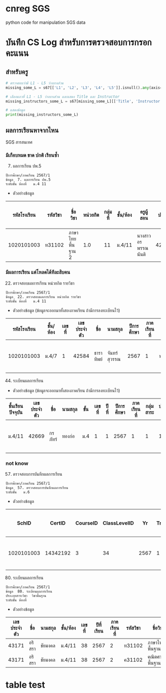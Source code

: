 # cnreg SGS
python code for manipulation SGS data
# บันทึก CS Log สำหรับการตรวจสอบการกรอกคะแนน
## สำหรับครู

```python
# ตรวจสอบว่ามี L1 - L5 ว่างบางส่วน
missing_some_L = s67[['L1', 'L2', 'L3', 'L4', 'L5']].isnull().any(axis=1)

# เลือกแถวที่ L1 - L5 ว่างบางส่วน และแสดง Title และ Instructor
missing_instructors_some_L = s67[missing_some_L][['Title', 'Instructor', 'L1', 'L2', 'L3', 'L4', 'L5']]

# แสดงข้อมูล
print(missing_instructors_some_L)
```
	
	
## ผลการเรียนหาจากไหน
SGS สารสนเทศ 
### มีเกือบหมด ขาด ปกติ เรียนซ้ำ
7. ผลการเรียน ปพ.5
```
ปีการศึกษา/ภาคเรียน	2567/1	
ข้อมูล	7. ผลการเรียน ปพ.5
ระดับชั้น ห้องที่	ม.4 11
```
* ตัวอย่างข้อมูล

| รหัสโรงเรียน  | รหัสวิชา  | ชื่อวิชา             | หน่วยกิต | กลุ่มที่ | ชั้น/ห้อง  | ครูผู้สอน               | เลขประจำตัว | ชื่อ-นามสกุล         | เลขที่ | ปีการศึกษา | ภาคเรียนที่ | ก่อนกลางภาค | กลางภาค | หลังกลางภาค | ปลายภาค | รวม  | รวมร้อยละ | เต็มก่อนกลางภาค | เต็มกลางภาค | เต็มหลังกลางภาค | เต็มปลายภาค | เต็มรวม | ผลการเรียน | Q1  | Q2  | Q3  | Q4  | Q5  | Q6  | Q7  | Q8  | Q9  | Q10 | QGrade | L1  | L2  | L3  | L4  | L5  | LGrade | เวลาเรียนร้อยละ | สาย | ลาป่วย | ลากิจ | ขาด |
|-------------|---------|----------------|--------|-------|--------|--------------------|--------|----------------|-----|----------|--------|--------|--------|--------|--------|------|------|--------------|--------------|--------------|--------------|------|--------|----|----|----|----|----|----|----|----|----|----|--------|----|----|----|----|----|--------|--------------|----|----|----|----|
| 1020101003  | ท31102  | ภาษาไทยพื้นฐาน 2 | 1.0    | 11    | ม.4/11  | นางสาวอรพรรณ นันติ | 42669  | น.ส.กรภัทร์ ทองก่อ | 1   | 2567     | 2      |        |        |        |        |      |      | 30.00        | 20           | 30           | 20           | 100  |        |    |    |    |    |    |    |    |    |    |    |        |    |    |    |    |    |        | 100.00       |    |    |    |    |

### มีผลการเรียน แต่โหลดได้ทีละสิบคน
22. ตรวจสอบผลการเรียน หน่วยกิต รายวิชา
```
ปีการศึกษา/ภาคเรียน	2567/1	
ข้อมูล	22. ตรวจสอบผลการเรียน หน่วยกิต รายวิชา
ระดับชั้น ห้องที่	ม.4 11
```
* ตัวอย่างข้อมูล (ข้อมูลจะออกมาทั้งสองภาคเรียน ถ้ามีการลงทะเบียนไว้)

| รหัสโรงเรียน  | ชั้น/ห้อง  | เลขที่ | เลขประจำตัว | ชื่อ       | นามสกุล     | ปีการศึกษา | ภาคเรียนที่ | รหัสวิชา  | ชื่อวิชา            | หน่วยกิต | ปกติ | แก้ตัว | เรียนซ้ำ | หมายเหตุ | ผลการเรียน |
|--------------|---------|------|-----------|----------|----------|---------|---------|---------|-----------------|------|------|------|------|------|------|
| 1020101003   | ม.4/7   | 1    | 42584     | ธาราทิพย์ | จันทร์สุวรรณ | 2567    | 1       | ท31101  | ภาษาไทยพื้นฐาน 1  | 1.0  | 2    |      |      |      | 2    |

44. ระเบียนผลการเรียน
* ตัวอย่างข้อมูล (ข้อมูลจะออกมาทั้งสองภาคเรียน ถ้ามีการลงทะเบียนไว้)
  
| ชั้นเรียนปัจจุบัน | เลขประจำตัว | ชื่อ    | นามสกุล  | ขั้น  | เลขที่ | ปีที่ | ปีการศึกษา | ภาคเรียนที่ | กลุ่มสาระ | ประเภทวิชา | รหัสวิชา  | ชื่อวิชา          | Code     | Titles           | หน่วยกิต | ปกติ | แก้ตัว | เรียนซ้ำ | ผลการเรียน | หมายเหตุ |
|----------------|----------|--------|---------|-----|------|----|---------|---------|--------|--------|---------|----------------|---------|----------------|------|------|------|------|--------|------|
| ม.4/11        | 42669    | กรภัทร์ | ทองก่อ  | ม.4 | 1    | 1  | 2567    | 1       | 1      | 1      | ท31101  | ภาษาไทยพื้นฐาน 1 | TH31101 | Thai Language 1 | 1.0  | 3.5  |      |      | 3.5    |      |

### not know
57. ตรวจสอบการบันทึกผลการเรียน
```
ปีการศึกษา/ภาคเรียน	2567/1	
ข้อมูล	57. ตรวจสอบการบันทึกผลการเรียน
ระดับชั้น	ม.6
```
* ตัวอย่างข้อมูล

| SchID       | CertID   | CourseID | ClassLevelID | Yr   | Tr | Code   | Titles                        | CodeEnglish | TitlesEnglish          | Credits | ClassSubjectID | ClassSectionNo | StrSectionNo | S1   | S2 | S3 | S4 | S5 | S6 | S7 | S8 | S9 | ก่อนกลางภาค | S10  | S11 | S12 | S13 | S14 | S15 | S16 | S17 | S18 | หลังกลางภาค | กลางภาค | รวมระหว่างภาค | ปลายภาค | รวม  | รวมร้อยละ | F1  | F2 | F3 | F4 | F5 | F6 | F7 | F8 | F9 | เต็มก่อนกลางภาค | F10 | F11 | F12 | F13 | F14 | F15 | F16 | F17 | F18 | เต็มหลังกลางภาค | เต็มกลางภาค | เต็มระหว่างภาค | เต็มปลายภาค | เต็มรวม | Gr  | ReGr | RepeatGr | Grade | Remark | SubjectGroupID | SubjectTypeID | Col | ColTr | Teac | Teacher               |
|------------|---------|---------|--------------|------|----|--------|-----------------------------|-------------|----------------------|---------|---------------|--------------|--------------|------|----|----|----|----|----|----|----|----|--------------|------|-----|-----|-----|-----|-----|-----|-----|-----|--------------|--------|--------------|--------|------|----------|-----|----|----|----|----|----|----|----|----|----------------|-----|-----|-----|-----|-----|-----|-----|-----|-----|--------------|-------------|----------------|-------------|---------|-----|------|----------|-------|--------|---------------|--------------|-----|------|------|-------------------|
| 1020101003 | 14342192 | 3       | 34           | 2567 | 1  | อ31207 | ภาษาอังกฤษในชีวิตประจำวัน 1 | EN31207     | Everyday English 1   | 0.5     | 7479187       | 14           | 14           | 25.0 |    |    |    |    |    |    |    |    | 25.0         | 24.0  |     |     |     |     |     |     |     |     | 24.0         | 11.0   | 71.0         | 15.0    | 75.00 | 75.00    | 30  |    |    |    |    |    |    |    |    | 30.00          | 30  |     |     |     |     |     |     |     |     | 30           | 20          | 80.00         | 20          | 100.00  | 3.5 |      |          | 3.5   |        | 8             | 2            | 1   | 11   | 972  | Bethan MissBethan Dibble |


80. ระเบียนผลการเรียน
```
ปีการศึกษา/ภาคเรียน	2567/1	
ข้อมูล	80. ระเบียนผลการเรียน
ประเภทสาระวิชา	วิชาพื้นฐาน   	
ระดับชั้น ห้องที่
```
* ตัวอย่างข้อมูล
  
| เลขประจำตัว | ชื่อ     | นามสกุล  | ชั้น/ห้อง | เลขที่ | ปีที่เรียน | ภาคเรียนที่ | รหัสวิชา  | ชื่อวิชา             | หน่วยกิต | ก่อนกลางภาค | กลางภาค | หลังภาค | รวมตลอดภาค | ปลายภาค | ร้อยละ | ปกติ | แก้ตัว | เรียนซ้ำ | ผลการเรียน | Remark | กลุ่มสาระ | ประเภทวิชา |
|------------|--------|---------|--------|------|---------|---------|---------|-----------------|------|------------|--------|--------|------------|--------|------|------|------|------|--------|--------|--------|----------|
| 43171      | อริสรา  | ชัยมงคล  | ม.4/11  | 38   | 2567    | 2       | ท31102  | ภาษาไทยพื้นฐาน 2  | 1.0  |            |        |        |            |        |      |      |      |      |        | 1      | 1      |          |
| 43171      | อริสรา  | ชัยมงคล  | ม.4/11  | 38   | 2567    | 2       | ค31102  | คณิตศาสตร์พื้นฐาน 2 | 1.0  | 30.0       | 12.0   |        | 42.0       |        | 42.00| 0    |      | 0    |        | 2      | 1      |          |

# table test

